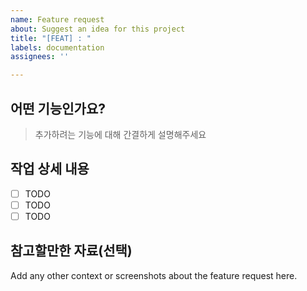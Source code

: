 ```yaml
---
name: Feature request
about: Suggest an idea for this project
title: "[FEAT] : "
labels: documentation
assignees: ''

---
```


## 어떤 기능인가요?

> 추가하려는 기능에 대해 간결하게 설명해주세요

## 작업 상세 내용

- [ ] TODO
- [ ] TODO
- [ ] TODO

## 참고할만한 자료(선택)

Add any other context or screenshots about the feature request here.
